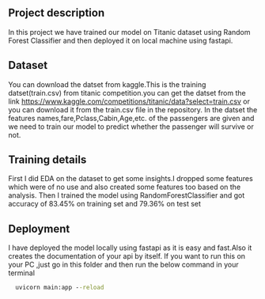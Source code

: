 ## Project description
In this project we have trained our model on Titanic dataset using Random Forest Classifier and then deployed it on local machine using fastapi.

## Dataset 
You can download the datset from kaggle.This is the training datset(train.csv) from titanic competition.you can get the datset from the link
https://www.kaggle.com/competitions/titanic/data?select=train.csv or you can download it from the train.csv file in the repository.
In the datset the features names,fare,Pclass,Cabin,Age,etc. of the passengers are given and we need to train our model to predict whether the passenger will survive or not.

## Training details
First I did EDA on the dataset to get some insights.I dropped some features which were of no use and also created some features too based on the analysis.
Then I trained the model using RandomForestClassifier and got accuracy of 83.45% on training set and 79.36% on test set


## Deployment

I have deployed the model locally using fastapi as it is easy and fast.Also it creates the documentation of your api by itself. If you want to run this on your PC ,just go in this folder and then run the below command in your terminal

```cmd
  uvicorn main:app --reload
```

